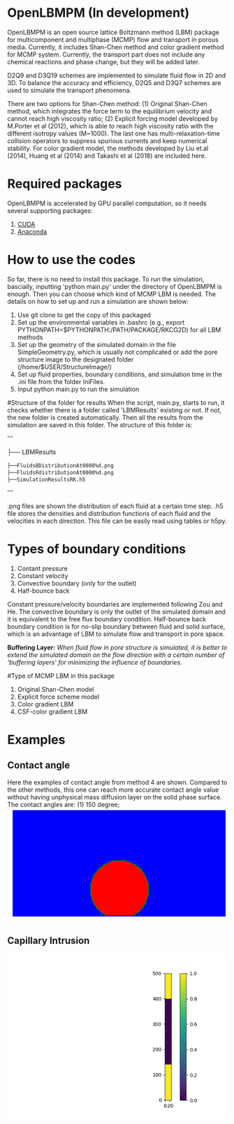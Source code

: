 # OpenLBMPM (In development)
OpenLBMPM is an open source lattice Boltzmann method (LBM) package for multicomponent and multiphase (MCMP) flow and transport in porous media. Currently, it includes Shan-Chen method and color gradient method for MCMP system. Currently, the transport part does not include any chemical reactions and phase change, but they will be added later. 

D2Q9 and D3Q19 schemes are implemented to simulate fluid flow in 2D and 3D. To balance the accuracy and efficiency, D2Q5 and D3Q7 schemes are used to simulate the transport phenomena. 

There are two options for Shan-Chen method: (1) Original Shan-Chen method, which integrates the force term to the equilibrium velocity and cannot reach high viscosity ratio; (2) Explicit forcing model developed by M.Porter et al (2012), which is able to reach high viscosity ratio with the different isotropy values  (M~1000). The last one has multi-relaxation-time collision operators to suppress spurious currents and keep numerical stability. For color gradient model, the methods developed by Liu et.al (2014), Huang et al (2014) and Takashi et al (2018) are included here. 

# Required packages
OpenLBMPM is accelerated by GPU parallel computation, so it needs several supporting packages:

1. [CUDA](https://developer.nvidia.com/cuda-downloads)
2. [Anaconda](https://www.anaconda.com/download/#linux)

# How to use the codes
So far, there is no need to install this package. To run the simulation, bascially, inputting 'python main.py' under the directory of OpenLBMPM is enough. Then you can choose which kind of MCMP LBM is needed. The details on how to set up and run a simulation are shown below:
1. Use git clone to get the copy of this packaged
2. Set up the environmental variables in .bashrc (e.g., export PYTHONPATH=$PYTHONPATH:/PATH/PACKAGE/RKCG2D) for all LBM methods
3. Set up the geometry of the simulated domain in the file SimpleGeometry.py, which is usually not complicated or add the pore structure image to the designated folder (/home/$USER/StructureImage/)
4. Set up fluid properties, boundary conditions, and simulation time in the .ini file from the folder IniFiles.
5. Input python main.py to run the simulation

#Structure of the folder for results
When the script, main.py, starts to run, it checks whether there is a folder called 'LBMResults' existing or not. If not, the new folder is created automatically. Then all the results from the simulation are saved in this folder. The structure of this folder is:

'''

├── LBMResults

    ├──FluidsBDistributionAt0000%d.png
    ├──FluidsRdistributionAt0000%d.png
    ├──SimulationResultsRK.h5   
'''

.png files are shown the distribution of each fluid at a certain time step. .h5 file stores the densities and distribution functions of each fluid and the velocities in each direction. This file can be easily read using tables or h5py.

# Types of boundary conditions
1. Contant pressure
2. Constant velocity
3. Convective boundary (only for the outlet)
4. Half-bounce back

Constant pressure/velocity boundaries are implemented following Zou and He. The convective boundary is only the outlet of the simulated domain and it is equivalent to the free flux boundary condition. Half-bounce back boundary condition is for no-slip boundary between fluid and solid surface, which is an advantage of LBM to simulate flow and transport in pore space.


**Buffering Layer:** *When fluid flow in pore structure is simulated, it is better to extend the simulated domain on the flow direction with a certain number of 'buffering layers' for minimizing the influence of boundaries.* 

#Type of MCMP LBM in this package
1. Original Shan-Chen model
2. Explicit force scheme model
3. Color gradient LBM 
4. CSF-color gradient LBM


# Examples
## Contact angle
Here the examples of contact angle from method 4 are shown. Compared to the other methods, this one can reach more accurate contact angle value without having unphysical mass diffusion layer on the solid phase surface. The contact angles are: (1) 150 degree; 
![ContactAngle1](ExampleImages/ContactAngle150M100.png)
## Capillary Intrusion
![CapillaryIntrusion](ExampleImages/CapillaryRise.gif)
